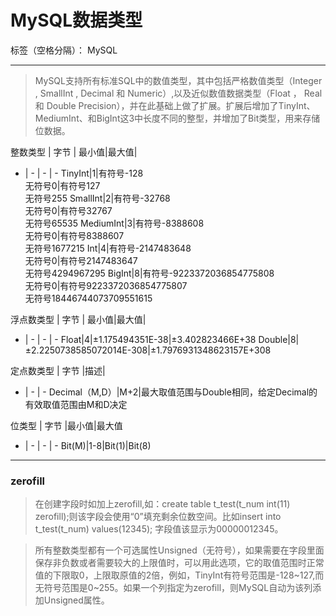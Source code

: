 # MySQL数据类型

标签（空格分隔）： MySQL

---

> MySQL支持所有标准SQL中的数值类型，其中包括严格数值类型（Integer , SmallInt , Decimal 和 Numeric）,以及近似数值数据类型（Float ， Real 和 Double Precision），并在此基础上做了扩展。扩展后增加了TinyInt、MediumInt、和BigInt这3中长度不同的整型，并增加了Bit类型，用来存储位数据。

整数类型 | 字节 | 最小值|最大值|
- | - | - | -
TinyInt|1|有符号-128<br>无符号0|有符号127<br>无符号255
SmallInt|2|有符号-32768<br>无符号0|有符号32767<br>无符号65535
MediumInt|3|有符号-8388608<br>无符号0|有符号8388607<br>无符号1677215
Int|4|有符号-2147483648<br>无符号0|有符号2147483647<br>无符号4294967295
BigInt|8|有符号-9223372036854775808<br>无符号0|有符号9223372036854775807<br>无符号18446744073709551615

浮点数类型 | 字节 | 最小值|最大值|
- | - | - | -
Float|4|±1.175494351E-38|±3.402823466E+38
Double|8|±2.2250738585072014E-308|±1.7976931348623157E+308

定点数类型 | 字节 |描述|
- | - | - 
Decimal（M,D）|M+2|最大取值范围与Double相同，给定Decimal的有效取值范围由M和D决定

位类型 | 字节 |最小值|最大值
- | - | - | -
Bit(M)|1-8|Bit(1)|Bit(8)


----------


### zerofill
>在创建字段时如加上zerofill,如：create table t_test(t_num int(11) zerofill);则该字段会使用“0”填充剩余位数空间。比如insert into t_test(t_num) values(12345);
字段值该显示为00000012345。

>所有整数类型都有一个可选属性Unsigned（无符号），如果需要在字段里面保存非负数或者需要较大的上限值时，可以用此选项，它的取值范围时正常值的下限取0，上限取原值的2倍，例如，TinyInt有符号范围是-128~127,而无符号范围是0~255。如果一个列指定为zerofill，则MySQL自动为该列添加Unsigned属性。




